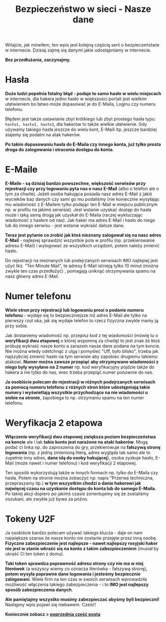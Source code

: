 ﻿---
layout: post
title: "Bezpieczeństwo w sieci - Nasze dane"
categories: internet
comments: false
---

Witajcie, jak mówiłem, ten wpis jest kolejną częścią serii o bezpieczeństwie w internecie.  Dzisiaj zajmę się danymi jakie udostępniamy w internecie.

**Bez przedłużania, zaczynajmy.**

# Hasła

**Dużo ludzi popełnia fatalny błąd - podaje to samo hasło w wielu miejscach** w internecie, dla hakera jedno hasło w większości portali jest wielkim ułatwieniem bo łatwo może dopasować je do E-Maila, Loginu czy numeru telefonu.

Błędem jest także ustawianie zbyt krótkiego lub zbyt prostego hasła typu: `hasło1, hasło2, hasło3`, dla hakerów to także wielkie ułatwienie. Gdy używamy takiego hasła jeszcze do wielu kont, E-Maili itp. jeszcze bardziej stajemy się podatni na atak hakerów.

**Po takim dopasowaniu hasła do E-Maila czy innego konta, już tylko prosta droga do zalogowania i  stracenia dostępu do konta**.

# E-Maile

**E-Maile - są dzisiaj bardzo powszechne, większość serwisów przy rejestracji czy przy logowaniu pyta nas o nasz E-Mail** (albo o telefon ale o tym za chwile). Jeżeli osoba hakująca posiada nasz adres E-Mail z jakiś wycieków baz danych czy sami go mu podaliśmy (nie koniecznie wysyłając mu wiadomość z E-Mailem tylko podając ten E-Mail w miejscu publicznym np. w profilu na jakimś serwisie). Jest wstanie uzyskać dostęp do hasła może i taką samą drogą jak uzyskał do E-Maila (raczej wykluczając wiadomość z hasłem od nas). Jak haker ma adres E-Mail i hasło do niego lub do innego serwisu - jest wstanie wykraść dalsze dane.

**Teraz jest pytanie co zrobić jak ktoś nieznany zalogował się na nasz adres E-Mail** - najlepiej sprawdzić wszystkie pola w profilu (np. przekierowanie adresu E-Mail) i wylogować ze wszystkich urządzeń, potem należy zmienić hasło.

Do rejestracji na nieznanych lub podejrzanych serwisach IMO najlepiej jest użyć tkz. "Ten Minute Mail", te adresy E-Mail istnieją tylko 10 minut (można zwykle ten czas przedłożyć) , pomagają uniknąć otrzymywania spamu na nasz główny adres E-Mail.

# Numer telefonu

**Wiele stron przy rejestracji lub logowaniu prosi o podanie numeru telefonu** - wydaje się to bezpieczniejsze niż adres E-Mail ale tylko na pierwszy rzut oka, jak się wydaje telefon to rzecz fizyczna zwykle mamy ją przy sobie. 

Jak dostaniemy wiadomość np. przepisz kod z tej wiadomości (mówię tu o **weryfikacji dwu etapowej** o której wspomnę za chwilę) to jest znak że ktoś próbuję wykraść nasze konto a zarazem nasze dane podane na tym koncie. Nie można wtedy odetchnąć z ulgą i pomyśleć "Uff, było blisko", trzeba jak najszybciej zmienić hasło na tym serwisie aby zapobiec drugiemu takiemu atakowi. **Numer można zawsze przepiąć aby otrzymywane wiadomości z niego były wysyłane na 2 numer** np. kod weryfikacyjny pójdzie także do hakera a nie tylko do nas, wiec trzeba przepiąć numer ponownie do nas.

**Ja osobiście polecam do rejestracji w różnych podejrzanych serwisach za pomocą numeru telefonu z różnych stron które udostępniają takie numery i wyświetlają wszystkie przychodzące na nie wiadomości u siebie na stronie**, zapobiega to np. otrzymaniu spamu na ten numer telefonu.

# Weryfikacja 2 etapowa

**Włączenie weryfikacji dwu etapowej zwiększa poziom bezpieczeństwa na koncie** ale i tak **takie konto jest narażone na ataki hakerów**. Mogą podać ci linka np. do zaproszenia do gry, przekierowuje na **fałszywą stronę logowania** (np. z jedną zmienioną literą, adres wygląda tak samo ale to zupełnie inny adres, **dane idą do osoby hakującej**), osoba zyskuje hasło, E-Mail (może nawet i numer telefonu) i kod weryfikacji 2 etapowej. 

Ten sposób wykorzystują także w innych formach np. tylko do E-Maila czy hasła. Potem na stronie można zobaczyć np. napis "Przerwa techniczna, przepraszamy itp.) **w tym wszystkim chodzi o danie hakerowi jak najwięcej czasu na uzyskanie dostępu do konta lub do samego E-Maila.** Po takiej akcji dopiero po jakimś czasie zorientujemy się że zostaliśmy oszukani, ale zwykle już bywa za późno.

# Tokeny U2F

Ja osobiście bardzo polecam używać takiego klucza - daje on nam największe szanse że nasze konto nie zostanie przejęte przez inną osobę. **Fizyczne zabezpieczenie jest najlepsze - nawet najlepszy rosyjski haker nie jest w stanie wkraść się na konto z takim zabezpieczeniem** (musiał by ukraść Ci ten token z domu).

 **Taki token sprawdza poprawność adresu strony czy nie ma w niej literówek** (a wszyscy wiemy co oznacza literówka - fałszywą stronę), **potem wysyła poprawne dane logowania i jesteśmy bezpiecznie zalogowani**. Wiele firm na ten czas w swoich serwisach wprowadziła możliwość włączenia takiego zabezpieczenia - i to **IMO jest najlepszy sposób zabezpieczenia danych**.
 
**Ale pamiętajmy wszystko musimy zabezpieczać abyśmy byli bezpieczni!** Następny wpis pojawi się niebawem. Cześć!

**Koniecznie zobacz > [poprzednią cześć posta](https://igorkowalczyk.github.io/blog/internet/2019/12/28/Jasna-i-ciemna-strona-internetu)**